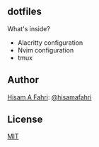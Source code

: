 ## dotfiles

What's inside?

- Alacritty configuration
- Nvim configuration
- tmux

## Author

[Hisam A Fahri](https://hisamafahri.com): [@hisamafahri](https://github.com/hisamafahri)

## License

[MIT](LICENSE)
